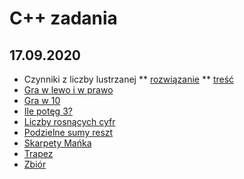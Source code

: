 # C++ zadania
## 17.09.2020
* Czynniki z liczby lustrzanej
  ** [rozwiązanie](17.09.2020/Czynniki_z_liczby_lustrzanej/cpl.cpp)
  ** [treść](17.09.2020/Czynniki_z_liczby_lustrzanej/cpl.pdf)
* [Gra w lewo i w prawo](17.09.2020/Gra_w_lewo_i_w_prawo.cpp)
* [Gra w 10](17.09.2020/Gra_w_10.cpp)
* [Ile potęg 3?](17.09.2020/Ile_potęg_3.cpp)
* [Liczby rosnących cyfr](17.09.2020/Liczby_rosnących_cyfr.cpp)
* [Podzielne sumy reszt](17.09.2020/Podzielne_sumy_reszt.cpp)
* [Skarpety Mańka](17.09.2020/Skarpety_Mańka.cpp)
* [Trapez](17.09.2020/Trapez.cpp)
* [Zbiór](17.09.2020/Zbiór.cpp)
